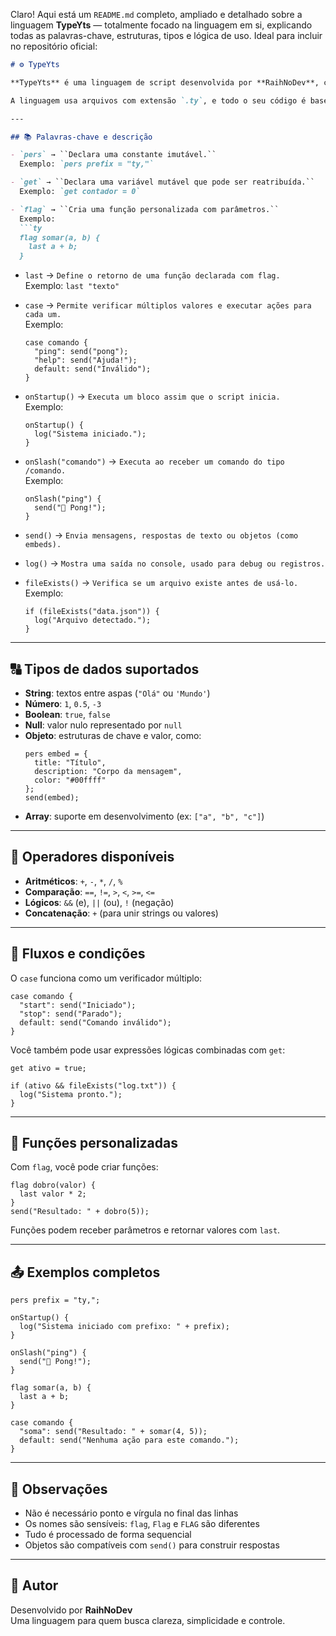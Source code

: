 Claro! Aqui está um `README.md` completo, ampliado e detalhado sobre a linguagem **TypeYts** — totalmente focado na linguagem em si, explicando todas as palavras-chave, estruturas, tipos e lógica de uso. Ideal para incluir no repositório oficial:

```markdown
# ⚙️ TypeYts

**TypeYts** é uma linguagem de script desenvolvida por **RaihNoDev**, criada com o objetivo de proporcionar uma sintaxe simples, legível e altamente funcional para automações, bots e fluxos lógicos. Com comandos diretos e comportamento previsível, TypeYts elimina a complexidade excessiva de outras linguagens, focando na expressividade do que você quer que o código faça.

A linguagem usa arquivos com extensão `.ty`, e todo o seu código é baseado em palavras-chave específicas, sem necessidade de ponto e vírgula, tipos rígidos ou blocos verbosos. Seu foco está na escrita fluida, onde cada linha representa uma instrução clara e objetiva.

---

## 📚 Palavras-chave e descrição

- `pers` → ``Declara uma constante imutável.``  
  Exemplo: `pers prefix = "ty,"`

- `get` → ``Declara uma variável mutável que pode ser reatribuída.``  
  Exemplo: `get contador = 0`

- `flag` → ``Cria uma função personalizada com parâmetros.``  
  Exemplo:
  ```ty
  flag somar(a, b) {
    last a + b;
  }
  ```

- `last` → ``Define o retorno de uma função declarada com flag.``  
  Exemplo: `last "texto"`

- `case` → ``Permite verificar múltiplos valores e executar ações para cada um.``  
  Exemplo:
  ```ty
  case comando {
    "ping": send("pong");
    "help": send("Ajuda!");
    default: send("Inválido");
  }
  ```

- `onStartup()` → ``Executa um bloco assim que o script inicia.``  
  Exemplo:
  ```ty
  onStartup() {
    log("Sistema iniciado.");
  }
  ```

- `onSlash("comando")` → ``Executa ao receber um comando do tipo /comando.``  
  Exemplo:
  ```ty
  onSlash("ping") {
    send("🏓 Pong!");
  }
  ```

- `send()` → ``Envia mensagens, respostas de texto ou objetos (como embeds).``

- `log()` → ``Mostra uma saída no console, usado para debug ou registros.``

- `fileExists()` → ``Verifica se um arquivo existe antes de usá-lo.``  
  Exemplo:
  ```ty
  if (fileExists("data.json")) {
    log("Arquivo detectado.");
  }
  ```

---

## 🔠 Tipos de dados suportados

- **String**: textos entre aspas (`"Olá"` ou `'Mundo'`)
- **Número**: `1`, `0.5`, `-3`
- **Boolean**: `true`, `false`
- **Null**: valor nulo representado por `null`
- **Objeto**: estruturas de chave e valor, como:
  ```ty
  pers embed = {
    title: "Título",
    description: "Corpo da mensagem",
    color: "#00ffff"
  };
  send(embed);
  ```
- **Array**: suporte em desenvolvimento (ex: `["a", "b", "c"]`)

---

## 🔣 Operadores disponíveis

- **Aritméticos**: `+`, `-`, `*`, `/`, `%`
- **Comparação**: `==`, `!=`, `>`, `<`, `>=`, `<=`
- **Lógicos**: `&&` (e), `||` (ou), `!` (negação)
- **Concatenação**: `+` (para unir strings ou valores)

---

## 💬 Fluxos e condições

O `case` funciona como um verificador múltiplo:

```ty
case comando {
  "start": send("Iniciado");
  "stop": send("Parado");
  default: send("Comando inválido");
}
```

Você também pode usar expressões lógicas combinadas com `get`:

```ty
get ativo = true;

if (ativo && fileExists("log.txt")) {
  log("Sistema pronto.");
}
```

---

## 🔁 Funções personalizadas

Com `flag`, você pode criar funções:

```ty
flag dobro(valor) {
  last valor * 2;
}
send("Resultado: " + dobro(5));
```

Funções podem receber parâmetros e retornar valores com `last`.

---

## 📤 Exemplos completos

```ty
pers prefix = "ty,";

onStartup() {
  log("Sistema iniciado com prefixo: " + prefix);
}

onSlash("ping") {
  send("🏓 Pong!");
}

flag somar(a, b) {
  last a + b;
}

case comando {
  "soma": send("Resultado: " + somar(4, 5));
  default: send("Nenhuma ação para este comando.");
}
```

---

## 📌 Observações

- Não é necessário ponto e vírgula no final das linhas
- Os nomes são sensíveis: `flag`, `Flag` e `FLAG` são diferentes
- Tudo é processado de forma sequencial
- Objetos são compatíveis com `send()` para construir respostas

---

## 👤 Autor

Desenvolvido por **RaihNoDev**  
Uma linguagem para quem busca clareza, simplicidade e controle.

```


